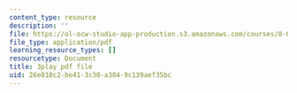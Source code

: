 ```yaml
---
content_type: resource
description: ''
file: https://ol-ocw-studio-app-production.s3.amazonaws.com/courses/8-01sc-classical-mechanics-fall-2016/26e018c2be413c30a3849c139aef35bc_otGGuHt36XA.pdf
file_type: application/pdf
learning_resource_types: []
resourcetype: Document
title: 3play pdf file
uid: 26e018c2-be41-3c30-a384-9c139aef35bc
---
```

